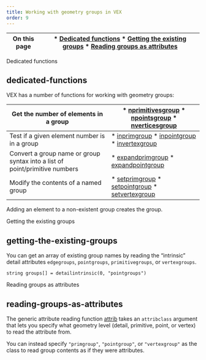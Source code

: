 ```yaml
---
title: Working with geometry groups in VEX
order: 9
---
```

| On this page | * [Dedicated functions](#dedicated-functions) * [Getting the existing groups](#getting-the-existing-groups) * [Reading groups as attributes](#reading-groups-as-attributes) |
| --- | --- |

Dedicated functions

## dedicated-functions

VEX has a number of functions for working with geometry groups:

| Get the number of elements in a group | * [nprimitivesgroup](functions/nprimitivesgroup.html "Returns the number of primitives in the group.") * [npointsgroup](functions/npointsgroup.html "Returns the number of points in the group.") * [nverticesgroup](functions/nverticesgroup.html "Returns the number of vertices in the group.") |
| --- | --- |
| Test if a given element number is in a group | * [inprimgroup](functions/inprimgroup.html "Returns 1 if the primitive specified by the primitive number is in the group specified by the string.") * [inpointgroup](functions/inpointgroup.html "Returns 1 if the point specified by the point number is in the group specified by the string.") * [invertexgroup](functions/invertexgroup.html "Returns 1 if the vertex specified by the vertex number is in the group specified by the string.") |
| Convert a group name or group syntax into a list of point/primitive numbers | * [expandprimgroup](functions/expandprimgroup.html "Returns an array of prim numbers corresponding to a group string.") * [expandpointgroup](functions/expandpointgroup.html "Returns an array of point numbers corresponding to a group string.") |
| Modify the contents of a named group | * [setprimgroup](functions/setprimgroup.html "Adds or removes a primitive to/from a group in a geometry.") * [setpointgroup](functions/setpointgroup.html "Adds or removes a point to/from a group in a geometry.") * [setvertexgroup](functions/setvertexgroup.html "Adds or removes a vertex to/from a group in a geometry.") |

Adding an element to a non-existent group creates the group.

Getting the existing groups

## getting-the-existing-groups

You can get an array of existing group names by reading the “intrinsic” detail attributes `edgegroups`, `pointgroups`, `primitivegroups`, or `vertexgroups`.

```vex
string groups[] = detailintrinsic(0, "pointgroups")
```

Reading groups as attributes

## reading-groups-as-attributes

The generic attribute reading function [attrib](functions/attrib.html "Reads the value of an attribute from geometry.") takes an `attribclass` argument that lets you specify what geometry level (detail, primitive, point, or vertex) to read the attribute from.

You can instead specify `"primgroup"`, `"pointgroup"`, or `"vertexgroup"` as the class to read group contents as if they were attributes.
